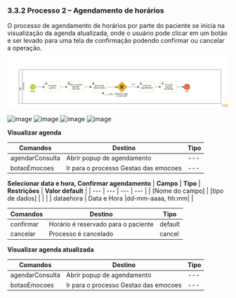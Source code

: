 ### 3.3.2 Processo 2 – Agendamento de horários

O processo de agendamento de horários por parte do paciente se inicia na visualização da agenda atualizada, onde o usuário pode clicar em um botão e ser levado para uma tela de confirmação podendo confirmar ou cancelar a operação.


![Modelo BPMN agendamento](images/diagramaPaciente.png)

![image](https://github.com/user-attachments/assets/43c3f381-9ee9-4376-ad13-da6bceca6519)
![image](https://github.com/user-attachments/assets/0bf1b8e6-d9ca-46c7-bea1-16d2296b6584)
![image](https://github.com/user-attachments/assets/5c5bd77a-ac20-427d-a987-e587cf79dfc9)
![image](https://github.com/user-attachments/assets/3fad1d44-caee-4aba-8e90-185535c0ebb1)




**Visualizar agenda**

| **Comandos**         |  **Destino**                   | **Tipo**          |
| ---                  | ---                            | ---               |
| agendarConsulta                | Abrir popup de agendamento| ---               |
| botaoEmocoes                | Ir para o processo Gestao das emocoes| ---               |


**Selecionar data e hora, Confirmar agendamento**
| **Campo**       | **Tipo**         | **Restrições** | **Valor default** |
| ---             | ---              | ---            | ---               |
| [Nome do campo] | [tipo de dados]  |                |                   |
| dataehora       | Data e Hora      |dd-mm-aaaa, hh:mm|                   |

| **Comandos**         |  **Destino**                   | **Tipo**          |
| ---                  | ---                            | ---               |
| confirmar | Horário é reservado para o paciente | default|
| cancelar| Processo é cancelado |cancel|


**Visualizar agenda atualizada**

| **Comandos**         |  **Destino**                   | **Tipo**          |
| ---                  | ---                            | ---               |
| agendarConsulta                | Abrir popup de agendamento| ---               |
| botaoEmocoes                | Ir para o processo Gestao das emocoes| ---               |
